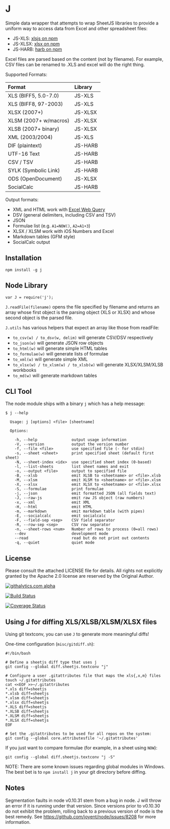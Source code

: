 # J

Simple data wrapper that attempts to wrap SheetJS libraries to provide a uniform way to access data from Excel and other spreadsheet files:

- JS-XLS: [xlsjs on npm](http://npm.im/xlsjs)
- JS-XLSX: [xlsx on npm](http://npm.im/xlsx)
- JS-HARB: [harb on npm](http://npm.im/harb)

Excel files are parsed based on the content (not by filename).  For example, CSV files can be renamed to .XLS and excel will do the right thing.

Supported Formats:

| Format                  | Library |
| :---------------------- | :------ |
| XLS (BIFF5, 5.0-7.0)    | JS-XLS  |
| XLS (BIFF8, 97-2003)    | JS-XLS  |
| XLSX (2007+)            | JS-XLSX |
| XLSM (2007+ w/macros)   | JS-XLSX |
| XLSB (2007+ binary)     | JS-XLSX |
| XML (2003/2004)         | JS-XLS  |
| DIF (plaintext)         | JS-HARB |
| UTF-16 Text             | JS-HARB |
| CSV / TSV               | JS-HARB |
| SYLK (Symbolic Link)    | JS-HARB |
| ODS (OpenDocument)      | JS-XLSX |
| SocialCalc              | JS-HARB |

Output formats:

- XML and HTML work with [Excel Web Query](http://office.microsoft.com/en-us/excel-help/get-and-analyze-data-from-the-web-in-excel-HA001054848.aspx)
- DSV (general delimiters, including CSV and TSV)
- JSON
- Formulae list (e.g. `A1=NOW()`, `A2=A1+3`)
- XLSX / XLSM work with iOS Numbers and Excel
- Markdown tables (GFM style)
- SocialCalc output

## Installation

```
npm install -g j
```

## Node Library

```
var J = require('j');
```

`J.readFile(filename)` opens the file specified by filename and returns an array
whose first object is the parsing object (XLS or XLSX) and whose second object
is the parsed file.

`J.utils` has various helpers that expect an array like those from readFile:

- `to_csv(w) / to_dsv(w, delim)` will generate CSV/DSV respectively
- `to_json(w)` will generate JSON row objects
- `to_html(w)` will generate simple HTML tables
- `to_formulae(w)` will generate lists of formulae
- `to_xml(w)` will generate simple XML
- `to_xlsx(w) / to_xlsm(w) / to_xlsb(w)` will generate XLSX/XLSM/XLSB workbooks
- `to_md(w)` will generate markdown tables

## CLI Tool

The node module ships with a binary `j` which has a help message:

```
$ j --help

  Usage: j [options] <file> [sheetname]

  Options:

    -h, --help               output usage information
    -V, --version            output the version number
    -f, --file <file>        use specified file (- for stdin)
    -s, --sheet <sheet>      print specified sheet (default first sheet)
    -N, --sheet-index <idx>  use specified sheet index (0-based)
    -l, --list-sheets        list sheet names and exit
    -o, --output <file>      output to specified file
    -B, --xlsb               emit XLSB to <sheetname> or <file>.xlsb
    -M, --xlsm               emit XLSM to <sheetname> or <file>.xlsm
    -X, --xlsx               emit XLSX to <sheetname> or <file>.xlsx
    -S, --formulae           print formulae
    -j, --json               emit formatted JSON (all fields text)
    -J, --raw-js             emit raw JS object (raw numbers)
    -x, --xml                emit XML
    -H, --html               emit HTML
    -m, --markdown           emit markdown table (with pipes)
    -E, --socialcalc         emit socialcalc
    -F, --field-sep <sep>    CSV field separator
    -R, --row-sep <sep>      CSV row separator
    -n, --sheet-rows <num>   Number of rows to process (0=all rows)
    --dev                    development mode
    --read                   read but do not print out contents
    -q, --quiet              quiet mode
```


## License

Please consult the attached LICENSE file for details.  All rights not explicitly granted by the Apache 2.0 license are reserved by the Original Author.

[![githalytics.com alpha](https://cruel-carlota.pagodabox.com/cb2e495863d0096f50a923515c7331b6 "githalytics.com")](http://githalytics.com/SheetJS/j)

[![Build Status](https://travis-ci.org/SheetJS/j.png?branch=master)](https://travis-ci.org/SheetJS/j)

[![Coverage Status](https://coveralls.io/repos/SheetJS/j/badge.png)](https://coveralls.io/r/SheetJS/j)

## Using J for diffing XLS/XLSB/XLSM/XLSX files

Using git textconv, you can use `J` to generate more meaningful diffs!

One-time configuration (`misc/gitdiff.sh`):

```
#!/bin/bash

# Define a sheetjs diff type that uses j
git config --global diff.sheetjs.textconv "j"

# Configure a user .gitattributes file that maps the xls{,x,m} files
touch ~/.gitattributes
cat <<EOF >>~/.gitattributes
*.xls diff=sheetjs
*.xlsb diff=sheetjs
*.xlsm diff=sheetjs
*.xlsx diff=sheetjs
*.XLS diff=sheetjs
*.XLSB diff=sheetjs
*.XLSM diff=sheetjs
*.XLSX diff=sheetjs
EOF

# Set the .gitattributes to be used for all repos on the system:
git config --global core.attributesfile '~/.gitattributes'
```

If you just want to compare formulae (for example, in a sheet using `NOW`):

```
git config --global diff.sheetjs.textconv "j -S"
```


NOTE: There are some known issues regarding global modules in Windows.  The best
bet is to `npm install j` in your git directory before diffing.

## Notes

Segmentation faults in node v0.10.31 stem from a bug in node.  J will throw an
error if it is running under that version.  Since versions prior to v0.10.30 do
not exhibit the problem, rolling back to a previous version of node is the best
remedy.  See <https://github.com/joyent/node/issues/8208> for more information.
